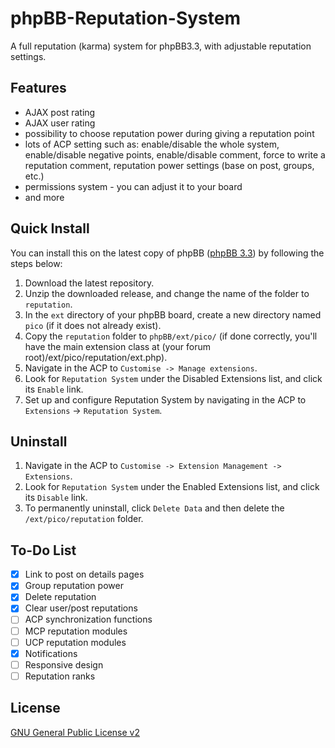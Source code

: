 phpBB-Reputation-System
=======================

A full reputation (karma) system for phpBB3.3, with adjustable reputation settings.

## Features
* AJAX post rating
* AJAX user rating
* possibility to choose reputation power during giving a reputation point
* lots of ACP setting such as: enable/disable the whole system, enable/disable negative points, enable/disable comment, force to write a reputation comment, reputation power settings (base on post, groups, etc.)
* permissions system - you can adjust it to your board
* and more

## Quick Install
You can install this on the latest copy of phpBB ([phpBB 3.3](https://github.com/phpbb/phpbb3)) by following the steps below:

1. Download the latest repository.
2. Unzip the downloaded release, and change the name of the folder to `reputation`.
3. In the `ext` directory of your phpBB board, create a new directory named `pico` (if it does not already exist).
4. Copy the `reputation` folder to `phpBB/ext/pico/` (if done correctly, you'll have the main extension class at (your forum root)/ext/pico/reputation/ext.php).
5. Navigate in the ACP to `Customise -> Manage extensions`.
6. Look for `Reputation System` under the Disabled Extensions list, and click its `Enable` link.
7. Set up and configure Reputation System by navigating in the ACP to `Extensions` -> `Reputation System`.

## Uninstall
1. Navigate in the ACP to `Customise -> Extension Management -> Extensions`.
2. Look for `Reputation System` under the Enabled Extensions list, and click its `Disable` link.
3. To permanently uninstall, click `Delete Data` and then delete the `/ext/pico/reputation` folder.

## To-Do List
- [x] Link to post on details pages
- [x] Group reputation power
- [x] Delete reputation
- [x] Clear user/post reputations
- [ ] ACP synchronization functions
- [ ] MCP reputation modules
- [ ] UCP reputation modules
- [x] Notifications
- [ ] Responsive design
- [ ] Reputation ranks

## License
[GNU General Public License v2](http://opensource.org/licenses/GPL-2.0)
